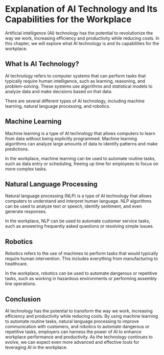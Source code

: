 Explanation of AI Technology and Its Capabilities for the Workplace
=============================================================================================================================

Artificial intelligence (AI) technology has the potential to revolutionize the way we work, increasing efficiency and productivity while reducing costs. In this chapter, we will explore what AI technology is and its capabilities for the workplace.

What Is AI Technology?
----------------------

AI technology refers to computer systems that can perform tasks that typically require human intelligence, such as learning, reasoning, and problem-solving. These systems use algorithms and statistical models to analyze data and make decisions based on that data.

There are several different types of AI technology, including machine learning, natural language processing, and robotics.

Machine Learning
----------------

Machine learning is a type of AI technology that allows computers to learn from data without being explicitly programmed. Machine learning algorithms can analyze large amounts of data to identify patterns and make predictions.

In the workplace, machine learning can be used to automate routine tasks, such as data entry or scheduling, freeing up time for employees to focus on more complex tasks.

Natural Language Processing
---------------------------

Natural language processing (NLP) is a type of AI technology that allows computers to understand and interpret human language. NLP algorithms can be used to analyze text or speech, identify sentiment, and even generate responses.

In the workplace, NLP can be used to automate customer service tasks, such as answering frequently asked questions or resolving simple issues.

Robotics
--------

Robotics refers to the use of machines to perform tasks that would typically require human intervention. This includes everything from manufacturing to healthcare.

In the workplace, robotics can be used to automate dangerous or repetitive tasks, such as working in hazardous environments or performing assembly line operations.

Conclusion
----------

AI technology has the potential to transform the way we work, increasing efficiency and productivity while reducing costs. By using machine learning to automate routine tasks, natural language processing to improve communication with customers, and robotics to automate dangerous or repetitive tasks, employers can harness the power of AI to enhance workplace performance and productivity. As the technology continues to evolve, we can expect even more advanced and effective tools for leveraging AI in the workplace.
